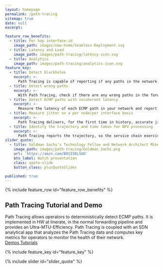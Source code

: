```yaml
---
layout: homepage
permalink: /path-tracing
sitemap: true
date: null
excerpt:

feature_row_benefits: 
  - title: Per hop interface-id
    image_path: images/new-home/Seamless-Deployment.svg
  - title: Latency and Load
    image_path: images/path-tracing/latency-icon.svg
  - title: Analytics
    image_path: images/path-tracing/analytics-icon.svg
feature_key: 
  - title: Detect blackholes
    excerpt: >-
      Path Tracing is capable of reporting if any paths in the network are blackholing the trafic. 
  - title: Detect wrong paths
    excerpt: >-
      With Path Tracing, check if there are any wrong paths in the forwarding that do not match the control plane. 
  - title: Detect ECMP paths with incoherent latency
    excerpt: >-
      Measure the latency of each ECMP path in your network and report any path with a non-coherent latency with respect to the others. 
  - title: Measure jitter on a per node/per interface basis
    excerpt: >-
      Path Tracing delivers, for the first time in history, accurate jitter measurements in the WAN!
  - title: Identify the trajectory and time taken for NFV processing
    excerpt: >-
      Path Tracing reports the trajectory, so the service chain exercised by the packets, and the time taken overall to execute that service chain.
slider_quote: 
  - title: Goldman Sachs's Technology Fellow and Network Architect Mike Valentine present Path Tracing at NANOG85
    image_path: images/path-tracing/Goldman_Sachs.png
    url: 'https://amzn.com/B01I58LSUO'
    btn_label: Watch presentation
    class: quote-slide
    button_class: plusQuoteSlides

published: true
---
```

{% include feature_row id="feature_row_benefits" %}
<div style="clear: both;"></div>

<div class="feature-keys">
  <div class="container feature-keys-content">
    <h2 class="section-title white">Path Tracing Tutorial and Demo</h2>
    <div class="section-description white">
Path Tracing allows operators to deterministically detect ECMP paths. It is implemented in HW at linerate, in the normal forwarding pipeline and provides an Ultra-MTU-Efficiency. 
Path Tracing is coupled with an SDN analytical app that analyzes the Path Tracing data and computes key metrics for operators to monitor the health of their network.  
    </div>
    <div class="discover-tech">
  <div class="discover-tech-content">
    <div class="discover-tech-content-block">
      <div class="descover-tech-links">
        <a href="{{ 'pt-tutorial' | base_url }}" class="discover-tech-link">Demos <i class="fas fa-arrow-circle-right"></i></a>
        <a href="{{ 'pt-demo' | base_url }}" class="discover-tech-link">Tutorials <i class="fas fa-arrow-circle-right"></i></a>
      </div>
    </div>
  </div>
</div>
  </div>
</div>

{% include feature_key id="feature_key" %}

{% include slider id="slider_quote" %}

<div style="clear: both;"></div>

